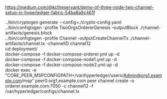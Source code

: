 https://medium.com/@kctheservant/demo-of-three-node-two-channel-setup-in-hyperledger-fabric-54ba8a9c461f

 ../bin/cryptogen generate --config=./crypto-config.yaml <br />
 ../bin/configtxgen -profile TwoOrgsOrdererGenesis -outputBlock ./channel-artifacts/genesis.block <br />
 ../bin/configtxgen -profile Channel -outputCreateChannelTx ./channel-artifacts/channel.tx -channelID channel12 <br />
 cd deployment/  <br />
 docker-compose -f docker-compose-orderer.yml up -d <br />
 docker-compose -f docker-compose-node1.yml up -d <br />
 docker-compose -f docker-compose-node2.yml up -d <br />
 docker exec -e "CORE_PEER_MSPCONFIGPATH=/var/hyperledger/users/Admin@org1.example.com/msp" peer0.org1.example.com peer channel create -o orderer.example.com:7050 -c channel12 -f /var/hyperledger/configs/channel.tx <br />
 
